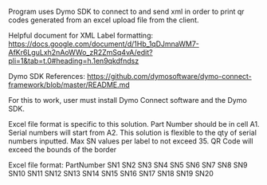 Program uses Dymo SDK to connect to and send xml in order to print qr codes generated from an excel upload file from the client.

Helpful document for XML Label formatting: https://docs.google.com/document/d/1Hb_1qDJmnaWM7-AfKr6LguLxh2nAoWWo_zR2ZmSq4vA/edit?pli=1&tab=t.0#heading=h.1en9qkdfndsz 

Dymo SDK References: https://github.com/dymosoftware/dymo-connect-framework/blob/master/README.md

For this to work, user must install Dymo Connect software and the Dymo SDK.

Excel file format is specific to this solution. Part Number should be in cell A1. Serial numbers will start from A2. This solution is flexible to the qty of serial numbers inputted. Max SN values per label to not exceed 35. QR Code will exceed the bounds of the border

Excel file format: PartNumber SN1 SN2 SN3 SN4 SN5 SN6 SN7 SN8 SN9 SN10 SN11 SN12 SN13 SN14 SN15 SN16 SN17 SN18 SN19 SN20

